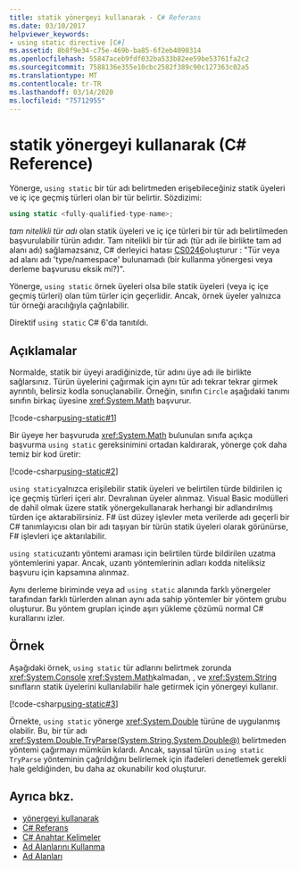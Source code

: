 ```yaml
---
title: statik yönergeyi kullanarak - C# Referans
ms.date: 03/10/2017
helpviewer_keywords:
- using static directive [C#]
ms.assetid: 8b8f9e34-c75e-469b-ba85-6f2eb4090314
ms.openlocfilehash: 55847aceb9fdf032ba533b82ee59be53761fa2c2
ms.sourcegitcommit: 7588136e355e10cbc2582f389c90c127363c02a5
ms.translationtype: MT
ms.contentlocale: tr-TR
ms.lasthandoff: 03/14/2020
ms.locfileid: "75712955"
---
```

# <a name="using-static-directive-c-reference"></a>statik yönergeyi kullanarak (C# Reference)

Yönerge, `using static` bir tür adı belirtmeden erişebileceğiniz statik üyeleri ve iç içe geçmiş türleri olan bir tür belirtir. Sözdizimi:

```csharp
using static <fully-qualified-type-name>;
```

*tam nitelikli tür adı* olan statik üyeleri ve iç içe türleri bir tür adı belirtilmeden başvurulabilir türün adıdır. Tam nitelikli bir tür adı (tür adı ile birlikte tam ad alanı adı) sağlamazsanız, C# derleyici hatası [CS0246](../compiler-messages/cs0246.md)oluşturur : "Tür veya ad alanı adı 'type/namespace' bulunamadı (bir kullanma yönergesi veya derleme başvurusu eksik mi?)".

Yönerge, `using static` örnek üyeleri olsa bile statik üyeleri (veya iç içe geçmiş türleri) olan tüm türler için geçerlidir. Ancak, örnek üyeler yalnızca tür örneği aracılığıyla çağrılabilir.

Direktif `using static` C# 6'da tanıtıldı.

## <a name="remarks"></a>Açıklamalar

Normalde, statik bir üyeyi aradiğinizde, tür adını üye adı ile birlikte sağlarsınız. Türün üyelerini çağırmak için aynı tür adı tekrar tekrar girmek ayrıntılı, belirsiz kodla sonuçlanabilir. Örneğin, sınıfın `Circle` aşağıdaki tanımı sınıfın birkaç üyesine <xref:System.Math> başvurur.

[!code-csharp[using-static#1](~/samples/snippets/csharp/language-reference/keywords/using/using-static1.cs#1)]

Bir üyeye her başvuruda <xref:System.Math> bulunulan sınıfa açıkça başvurma `using static` gereksinimini ortadan kaldırarak, yönerge çok daha temiz bir kod üretir:

[!code-csharp[using-static#2](~/samples/snippets/csharp/language-reference/keywords/using/using-static2.cs#1)]

`using static`yalnızca erişilebilir statik üyeleri ve belirtilen türde bildirilen iç içe geçmiş türleri içeri alır.  Devralınan üyeler alınmaz.  Visual Basic modülleri de dahil olmak üzere statik yönergekullanarak herhangi bir adlandırılmış türden içe aktarabilirsiniz.  F# üst düzey işlevler meta verilerde adı geçerli bir C# tanımlayıcısı olan bir adı taşıyan bir türün statik üyeleri olarak görünürse, F# işlevleri içe aktarılabilir.

 `using static`uzantı yöntemi araması için belirtilen türde bildirilen uzatma yöntemlerini yapar.  Ancak, uzantı yöntemlerinin adları kodda niteliksiz başvuru için kapsamına alınmaz.

 Aynı derleme biriminde veya ad `using static` alanında farklı yönergeler tarafından farklı türlerden alınan aynı ada sahip yöntemler bir yöntem grubu oluşturur.  Bu yöntem grupları içinde aşırı yükleme çözümü normal C# kurallarını izler.

## <a name="example"></a>Örnek

Aşağıdaki örnek, `using static` tür adlarını belirtmek zorunda <xref:System.Console> <xref:System.Math>kalmadan, , ve <xref:System.String> sınıfların statik üyelerini kullanılabilir hale getirmek için yönergeyi kullanır.

[!code-csharp[using-static#3](~/samples/snippets/csharp/language-reference/keywords/using/using-static3.cs)]

Örnekte, `using static` yönerge <xref:System.Double> türüne de uygulanmış olabilir. Bu, bir tür adı <xref:System.Double.TryParse(System.String,System.Double@)> belirtmeden yöntemi çağırmayı mümkün kılardı. Ancak, sayısal türün `using static` `TryParse` yönteminin çağrıldığını belirlemek için ifadeleri denetlemek gerekli hale geldiğinden, bu daha az okunabilir kod oluşturur.

## <a name="see-also"></a>Ayrıca bkz.

- [yönergeyi kullanarak](using-directive.md)
- [C# Referans](../index.md)
- [C# Anahtar Kelimeler](index.md)
- [Ad Alanlarını Kullanma](../../programming-guide/namespaces/using-namespaces.md)
- [Ad Alanları](../../programming-guide/namespaces/index.md)
